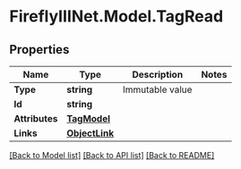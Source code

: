 # FireflyIIINet.Model.TagRead

## Properties

Name | Type | Description | Notes
------------ | ------------- | ------------- | -------------
**Type** | **string** | Immutable value | 
**Id** | **string** |  | 
**Attributes** | [**TagModel**](TagModel.md) |  | 
**Links** | [**ObjectLink**](ObjectLink.md) |  | 

[[Back to Model list]](../README.md#documentation-for-models) [[Back to API list]](../README.md#documentation-for-api-endpoints) [[Back to README]](../README.md)


